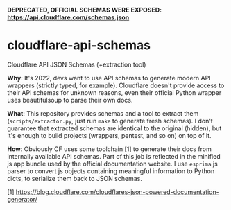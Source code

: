 **DEPRECATED, OFFICIAL SCHEMAS WERE EXPOSED: https://api.cloudflare.com/schemas.json**

# cloudflare-api-schemas
Cloudflare API JSON Schemas (+extraction tool)

**Why**: It's 2022, devs want to use API schemas to generate modern API wrappers (strictly typed, for example). Cloudflare doesn't provide access to their API schemas for unknown reasons, even their official Python wrapper uses beautifulsoup to parse their own docs.

**What**: This repository provides schemas and a tool to extract them (`scripts/extractor.py`, just run `make` to generate fresh schemas). I don't guarantee that extracted schemas are identical to the original (hidden), but it's enough to build projects (wrappers, pentest, and so on) on top of it.

**How**: Obviously CF uses some toolchain [1] to generate their docs from internally available API schemas. Part of this job is reflected in the minified js app bundle used by the official documentation website. I use `esprima` js parser to convert js objects containing meaningful information to Python dicts, to serialize them back to JSON schemas.

[1] https://blog.cloudflare.com/cloudflares-json-powered-documentation-generator/
